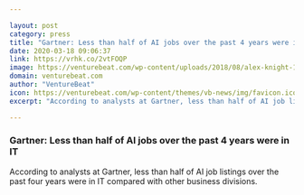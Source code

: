 ```yaml
---

layout: post
category: press
title: "Gartner: Less than half of AI jobs over the past 4 years were in IT"
date: 2020-03-18 09:06:37
link: https://vrhk.co/2vtFOQP
image: https://venturebeat.com/wp-content/uploads/2018/08/alex-knight-199368-unsplash-e1577481237671.jpg?w=1200&strip=all
domain: venturebeat.com
author: "VentureBeat"
icon: https://venturebeat.com/wp-content/themes/vb-news/img/favicon.ico
excerpt: "According to analysts at Gartner, less than half of AI job listings over the past four years were in IT compared with other business divisions."

---
```


### Gartner: Less than half of AI jobs over the past 4 years were in IT

According to analysts at Gartner, less than half of AI job listings over the past four years were in IT compared with other business divisions.